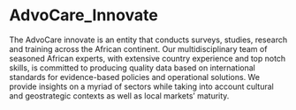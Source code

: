 # AdvoCare_Innovate
The AdvoCare innovate is an entity that conducts surveys, studies, research and training across the African continent. Our multidisciplinary team of seasoned African experts, with extensive country experience and top notch skills, is committed to producing quality data based on international standards for evidence-based policies and operational solutions. We provide insights on a myriad of sectors while taking into account cultural and geostrategic contexts as well as local markets’ maturity.
